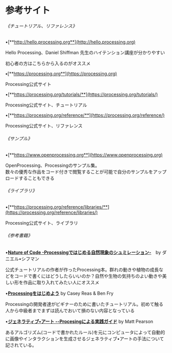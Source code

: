 # 参考サイト

###### 《チュートリアル、リファレンス》

•[**http://hello.processing.org**](http://hello.processing.org)

Hello Processing、Daniel Shiffman 先生のハイテンション講座が分かりやすい

初心者の方はこちらから入るのがオススメ

**•**[**https://processing.org**](https://processing.org)

Processing公式サイト

•[**https://processing.org/tutorials/**](https://processing.org/tutorials/)

Processing公式サイト、チュートリアル

•[**https://processing.org/reference/**](https://processing.org/reference/)

Processing公式サイト、リファレンス

###### 《サンプル》

•[**https://www.openprocessing.org**](https://www.openprocessing.org)

OpenProcessing、Processingのサンプル集。  
数々の優秀な作品をコード付きで閲覧することが可能で自分のサンプルをアップロードすることもできる

###### 《ライブラリ》

•[**https://processing.org/reference/libraries/**](https://processing.org/reference/libraries/)

Processing公式サイト、ライブラリ

###### 《参考書籍》

•[**Nature of Code -Processingではじめる自然現象のシュミレーション-**](https://www.amazon.co.jp/Nature-Code-Processingではじめる自然現象のシミュレーション-ダニエル・シフマン/dp/4862462456/ref=pd_cp_14_2?_encoding=UTF8&psc=1&refRID=EXP2K9DNV450Q9EC2ZZB)　by ダニエル•シフマン

公式チュートリアルの作者が作ったProcessing本。群れの動きや植物の成長などをコードで書くにはどうしたらいいのか？自然や生物の気持ちのよい動きや美しい形を作品に取り入れてみたい人にオススメ

•[**Processingをはじめよう**](https://www.amazon.co.jp/Processingをはじめよう-第2版-Make-Casey-Reas/dp/4873117739/ref=pd_sim_14_2?_encoding=UTF8&psc=1&refRID=EXP2K9DNV450Q9EC2ZZB)  by  Casey Reas & Ben Fry

Processingの開発者達がビギナーのために書いたチュートリアル。初めて触る人から中級者までまずは読んでおいて損のない内容となっている

•[**ジェネラティブ•アート --Procesingによる実践ガイド**](https://www.amazon.co.jp/dp/4861009634)  by  Matt Pearson

あるアルゴリズム\(コードで書かれたルール\)を元にコンピュータによって自動的に画像やインタラクションを生成させるジェネラティブ•アートの手法について記されている。


